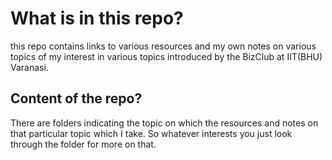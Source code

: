 # What is in this repo?

this repo contains links to various resources and my own notes on various topics of my interest in various topics introduced by the BizClub at IIT(BHU) Varanasi.

## Content of the repo?
There are folders indicating the topic on which the resources and notes on that particular topic which I take.
So whatever interests you just look through the folder for more on that.

